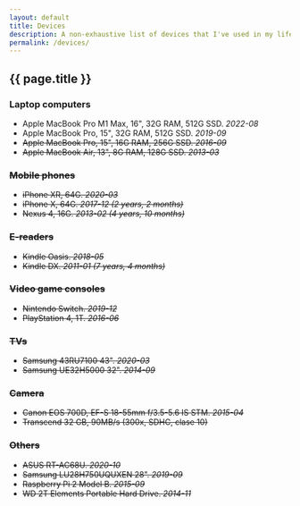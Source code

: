 ```yaml
---
layout: default
title: Devices
description: A non-exhaustive list of devices that I've used in my life.
permalink: /devices/
---
```


## {{ page.title }}

### Laptop computers
- Apple MacBook Pro M1 Max, 16", 32G RAM, 512G SSD. *2022-08*
- Apple MacBook Pro, 15", 32G RAM, 512G SSD. *2019-09*
- <strike>Apple MacBook Pro, 15", 16G RAM, 256G SSD. <em>2016-09</em></strike>
- <strike>Apple MacBook Air, 13", 8G RAM, 128G SSD. <em>2013-03</em><strike>


### Mobile phones
- iPhone XR, 64G. *2020-03*
- <strike>iPhone X, 64G. <em>2017-12 (2 years, 2 months)</em></strike>
- <strike>Nexus 4, 16G. <em>2013-02 (4 years, 10 months)</em></strike>


### E-readers
- Kindle Oasis. *2018-05*
- <strike>Kindle DX. <em>2011-01 (7 years, 4 months)</em></strike>


### Video game consoles
- Nintendo Switch. *2019-12*
- PlayStation 4, 1T. *2016-06*


### TVs
- Samsung 43RU7100 43". *2020-03*
- <strike>Samsung UE32H5000 32". <em>2014-09</em></strike>


### Camera
- Canon EOS 700D, EF-S 18-55mm f/3.5-5.6 IS STM. *2015-04*
- Transcend 32 GB, 90MB/s (300x, SDHC, clase 10)


### Others
- ASUS RT-AC68U. *2020-10*
- Samsung LU28H750UQUXEN 28". *2019-09*
- Raspberry Pi 2 Model B. *2015-09*
- WD 2T Elements Portable Hard Drive. *2014-11*
